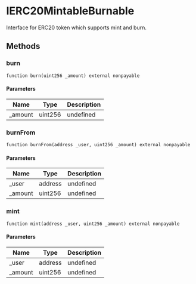 # IERC20MintableBurnable





Interface for ERC20 token which supports mint and burn.



## Methods

### burn

```solidity
function burn(uint256 _amount) external nonpayable
```





#### Parameters

| Name | Type | Description |
|---|---|---|
| _amount | uint256 | undefined |

### burnFrom

```solidity
function burnFrom(address _user, uint256 _amount) external nonpayable
```





#### Parameters

| Name | Type | Description |
|---|---|---|
| _user | address | undefined |
| _amount | uint256 | undefined |

### mint

```solidity
function mint(address _user, uint256 _amount) external nonpayable
```





#### Parameters

| Name | Type | Description |
|---|---|---|
| _user | address | undefined |
| _amount | uint256 | undefined |




